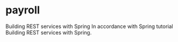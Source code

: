 # payroll
Building REST services with Spring
In accordance with Spring tutorial Building REST services with Spring. 
